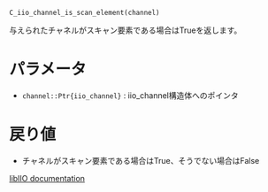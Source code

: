 ```
C_iio_channel_is_scan_element(channel)
```

与えられたチャネルがスキャン要素である場合はTrueを返します。

# パラメータ

  * `channel::Ptr{iio_channel}` : iio_channel構造体へのポインタ

# 戻り値

  * チャネルがスキャン要素である場合はTrue、そうでない場合はFalse

[libIIO documentation](https://analogdevicesinc.github.io/libiio/master/libiio/group__Channel.html#ga07892a3c0c31e7a3eecf76ec72a8669d)
